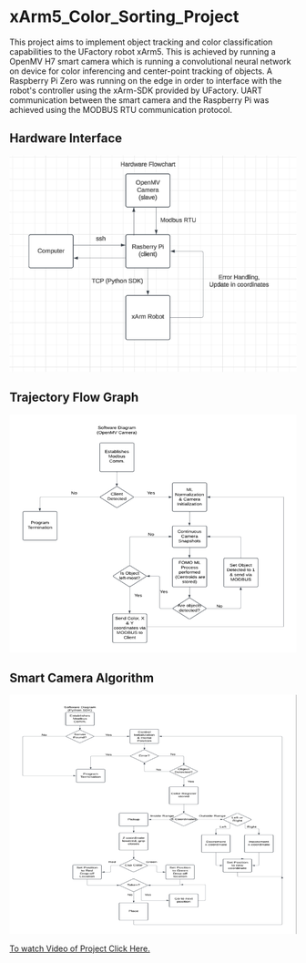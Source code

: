 # xArm5_Color_Sorting_Project

This project aims to implement object tracking and color classification capabilities to the UFactory robot xArm5. This is achieved by running a OpenMV H7 smart camera which is running a convolutional neural network on device for color inferencing and center-point tracking of objects. A Raspberry Pi Zero was running on the edge in order to interface with the robot's controller using the xArm-SDK provided by UFactory. UART communication between the smart camera and the Raspberry Pi was achieved using the MODBUS RTU communication protocol.

## Hardware Interface

![Hardware Communication Chart](Images/Hardware_Communication.png)

## Trajectory Flow Graph

![Robot Trajectory Chart](Images/Robot_Trajectory_Algorithm.png)

## Smart Camera Algorithm

![Smart Camera Algorithm Chart](Images/Software_Architecture.png)

[To watch Video of Project Click Here.](https://youtu.be/3qH2PHvQEZs)
